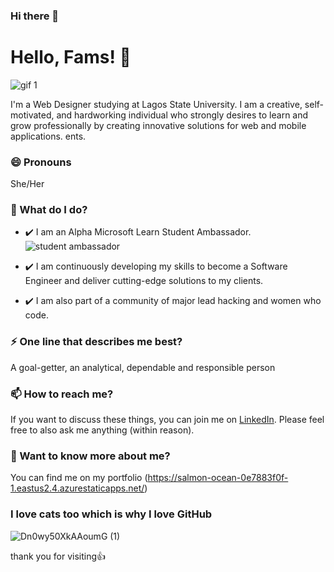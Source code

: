 ### Hi there 👋

<!--
**Oladigbs18/Oladigbs18** is a ✨ _special_ ✨ repository because its `README.md` (this file) appears on your GitHub profile.

Here are some ideas to get you started:

- 🔭 I’m currently working on ...
- 🌱 I’m currently learning ...
- 👯 I’m looking to collaborate on ...
- 🤔 I’m looking for help with ...
- 💬 Ask me about ...
- 📫 How to reach me: ...
- 😄 Pronouns: ...
- ⚡ Fun fact: ...
-->


# Hello, Fams! 👋
![gif 1](https://github.com/elangosundar/awesome-README-templates/assets/100875512/93c09dbc-33bd-4295-8947-ba5321c56444)

I'm a Web Designer studying at Lagos State University. I am a creative, self-motivated, and hardworking individual who strongly desires to learn and grow professionally by creating innovative solutions for web and mobile applications. ents.

### 😄 Pronouns
She/Her

### 🌱 What do I do?
- ✔️ I am an Alpha Microsoft Learn Student Ambassador.![student ambassador](https://github.com/Oladigbs18/Oladigbs18/assets/100875512/fbf2f4e7-48eb-4d47-aee2-ced994e684c3)


- ✔️ I am continuously developing my skills to become a Software Engineer and deliver cutting-edge solutions to my clients.

- ✔️ I am also part of a community of major lead hacking  and women who code.

### ⚡ One line that describes me best? 
A goal-getter, an analytical, dependable and responsible person


### 📫 How to reach me?
If you want to discuss these things, you can join me on [LinkedIn](https://www.linkedin.com/in/aaliyah-oladigbolu-54a452244/). Please feel free to also ask me anything (within reason).

### 💬 Want to know more about me?
You can find me on my portfolio (https://salmon-ocean-0e7883f0f-1.eastus2.4.azurestaticapps.net/) 

### I love cats too which is why I love GitHub  
![Dn0wy50XkAAoumG (1)](https://github.com/Oladigbs18/Oladigbs18/assets/100875512/71fbddd9-501f-4205-8a7b-cbdaa2d187c1)

thank you for visiting👍 

